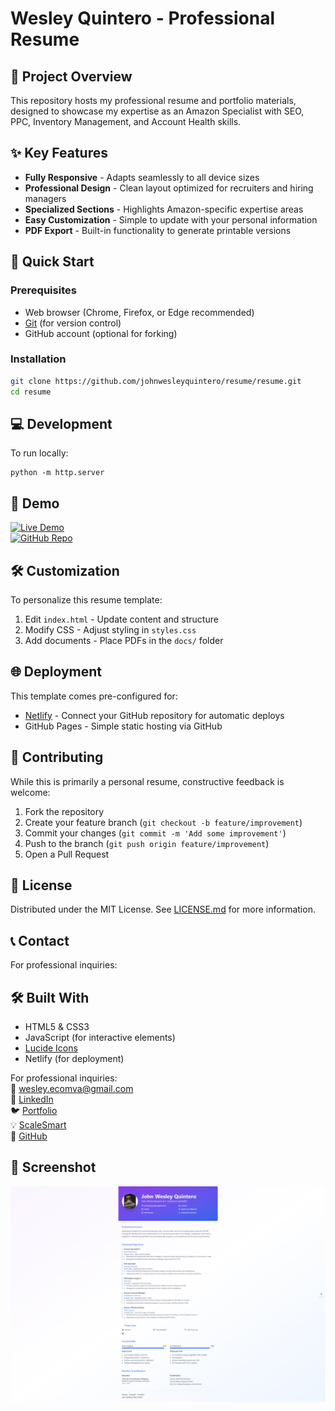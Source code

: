 # Wesley Quintero - Professional Resume

## 📝 Project Overview
This repository hosts my professional resume and portfolio materials, designed to showcase my expertise as an Amazon Specialist with SEO, PPC, Inventory Management, and Account Health skills.

## ✨ Key Features
- **Fully Responsive** - Adapts seamlessly to all device sizes
- **Professional Design** - Clean layout optimized for recruiters and hiring managers
- **Specialized Sections** - Highlights Amazon-specific expertise areas
- **Easy Customization** - Simple to update with your personal information
- **PDF Export** - Built-in functionality to generate printable versions

## 🚀 Quick Start

### Prerequisites
- Web browser (Chrome, Firefox, or Edge recommended)
- [Git](https://git-scm.com/) (for version control)
- GitHub account (optional for forking)

### Installation
```bash
git clone https://github.com/johnwesleyquintero/resume/resume.git
cd resume
```

## 💻 Development
To run locally:
```
python -m http.server
```


## 🎯 Demo
[![Live Demo](https://img.shields.io/badge/View-Live_Demo-blue?style=for-the-badge)](https://johnwesleyquintero-resume.netlify.app)  
[![GitHub Repo](https://img.shields.io/badge/View-Source_Code-black?style=for-the-badge&logo=github)](https://github.com/johnwesleyquintero/resume/)

## 🛠 Customization
To personalize this resume template:

1. Edit `index.html` - Update content and structure
2. Modify CSS - Adjust styling in `styles.css`
3. Add documents - Place PDFs in the `docs/` folder

## 🌐 Deployment
This template comes pre-configured for:
- [Netlify](https://www.netlify.com/) - Connect your GitHub repository for automatic deploys
- GitHub Pages - Simple static hosting via GitHub

## 🤝 Contributing
While this is primarily a personal resume, constructive feedback is welcome:
1. Fork the repository
2. Create your feature branch (`git checkout -b feature/improvement`)
3. Commit your changes (`git commit -m 'Add some improvement'`)
4. Push to the branch (`git push origin feature/improvement`)
5. Open a Pull Request

## 📜 License
Distributed under the MIT License. See [LICENSE.md](LICENSE.md) for more information.

## 📞 Contact
For professional inquiries:  
## 🛠️ Built With
- HTML5 & CSS3
- JavaScript (for interactive elements)
- [Lucide Icons](https://lucide.dev/)
- Netlify (for deployment)

For professional inquiries:  
📧 wesley.ecomva@gmail.com  
🔗 [LinkedIn](https://www.linkedin.com/in/johnwesleyquintero/)  
🐦 [Portfolio](https://johnwesleyquintero.vercel.app/)  
💡 [ScaleSmart](https://wescode.vercel.app/)  
🐙 [GitHub](https://github.com/johnwesleyquintero)  
## 📸 Screenshot
![Resume Preview](public/screenshot.png)

